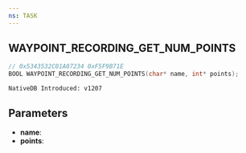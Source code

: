 ```yaml
---
ns: TASK
---
```

## WAYPOINT_RECORDING_GET_NUM_POINTS

```c
// 0x5343532C01A07234 0xF5F9B71E
BOOL WAYPOINT_RECORDING_GET_NUM_POINTS(char* name, int* points);
```

```
NativeDB Introduced: v1207
```

## Parameters
* **name**:
* **points**:
